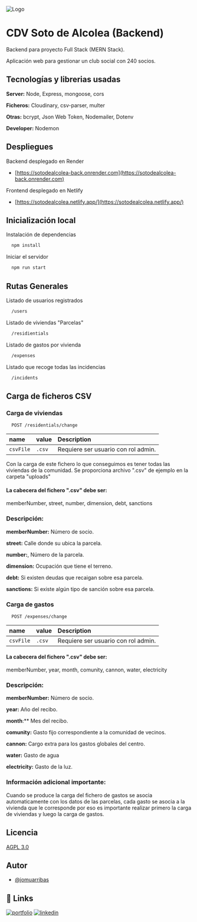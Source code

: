 
![Logo](https://res.cloudinary.com/dbnmjx6vr/image/upload/v1709246885/Logo_SDA_reytxe.webp)


# CDV Soto de Alcolea (Backend)

Backend para proyecto Full Stack (MERN Stack).

Aplicación web para gestionar un club social con 240 socios.

## Tecnologías y librerias usadas

**Server:** Node, Express, mongoose, cors

**Ficheros:** Cloudinary, csv-parser, multer

**Otras:** bcrypt, Json Web Token, Nodemailer, Dotenv

**Developer:** Nodemon


## Despliegues

Backend desplegado en Render

- [https://sotodealcolea-back.onrender.com](https://sotodealcolea-back.onrender.com)

Frontend desplegado en Netlify

- [https://sotodealcolea.netlify.app/](https://sotodealcolea.netlify.app/)
## Inicialización local

Instalación de dependencias

```bash
  npm install
```

Iniciar el servidor

```bash
  npm run start
```


## Rutas Generales

Listado de usuarios registrados

```bash
  /users
```

Listado de viviendas "Parcelas"

```bash
  /residientials
```

Listado de gastos por vivienda

```bash
  /expenses
```

Listado que recoge todas las incidencias

```bash
  /incidents
```
## Carga de ficheros CSV

### Carga de viviendas

```http
  POST /residentials/change
```

| name      | value    | Description                |
| :-------- | :------- | :------------------------- |
| `csvFile` | `.csv`   | Requiere ser usuario con rol admin. |

Con la carga de este fichero lo que conseguimos es tener todas las viviendas de la comunidad. Se proporciona archivo ".csv" de ejemplo en la carpeta "uploads"

#### La cabecera del fichero ".csv" debe ser:

memberNumber, street, number, dimension, debt, sanctions

### Descripción:

**memberNumber:** Número de socio.

**street:** Calle donde su ubica la parcela.

**number:**, Número de la parcela.

**dimension:** Ocupación que tiene el terreno.

**debt:** Si existen deudas que recaigan sobre esa parcela.

**sanctions:** Si existe algún tipo de sanción sobre esa parcela.

### Carga de gastos

```http
  POST /expenses/change
```

| name      | value    | Description                |
| :-------- | :------- | :------------------------- |
| `csvFile` | `.csv`   | Requiere ser usuario con rol admin. |

#### La cabecera del fichero ".csv" debe ser:

memberNumber, year, month, comunity, cannon, water, electricity

### Descripción:

**memberNumber:** Número de socio.

**year:** Año del recibo.

**month**:** Mes del recibo.

**comunity:** Gasto fijo correspondiente a la comunidad de vecinos.

**cannon:** Cargo extra para los gastos globales del centro.

**water:** Gasto de agua

**electricity:** Gasto de la luz.

### Información adicional importante:

Cuando se produce la carga del fichero de gastos se asocia automaticamente con los datos de las parcelas, cada gasto se asocia a la vivienda que le corresponde por eso es importante realizar primero la carga de viviendas y luego la carga de gastos.


## Licencia

[AGPL 3.0](https://choosealicense.com/licenses/agpl-3.0/)


## Autor               

- [@jomuarribas](https://www.github.com/jmarribas)


## 🔗 Links
[![portfolio](https://img.shields.io/badge/my_portfolio-000?style=for-the-badge&logo=ko-fi&logoColor=white)](https://jomuarribas.dev/)
[![linkedin](https://img.shields.io/badge/linkedin-0A66C2?style=for-the-badge&logo=linkedin&logoColor=white)](https://www.linkedin.com/in/jomuarribas/)


